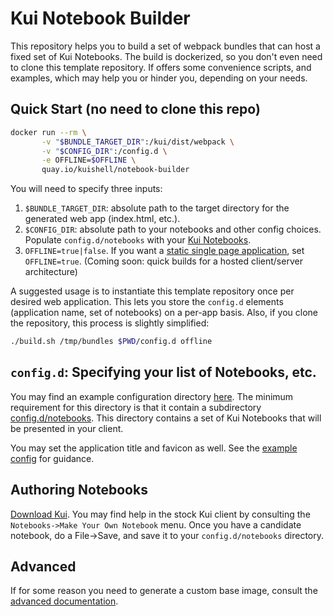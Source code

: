 # Kui Notebook Builder

This repository helps you to build a set of webpack bundles that can
host a fixed set of Kui Notebooks. The build is dockerized, so you
don't even need to clone this template repository. If offers some
convenience scripts, and examples, which may help you or hinder you,
depending on your needs.

## Quick Start (no need to clone this repo)

```sh
docker run --rm \
       -v "$BUNDLE_TARGET_DIR":/kui/dist/webpack \
       -v "$CONFIG_DIR":/config.d \
       -e OFFLINE=$OFFLINE \
       quay.io/kuishell/notebook-builder
```

You will need to specify three inputs:

1. `$BUNDLE_TARGET_DIR`: absolute path to the target directory for the
   generated web app (index.html, etc.).
2. `$CONFIG_DIR`: absolute path to your notebooks and other config
   choices. Populate `config.d/notebooks` with your [Kui
   Notebooks](#authoring-notebooks).
3. `OFFLINE=true|false`. If you want a [static single page
   application](https://en.wikipedia.org/wiki/Single-page_application),
   set `OFFLINE=true`. (Coming soon: quick builds for a hosted
   client/server architecture) 

A suggested usage is to instantiate this template repository once per
desired web application. This lets you store the `config.d` elements
(application name, set of notebooks) on a per-app basis. Also, if you
clone the repository, this process is slightly simplified:

```sh
./build.sh /tmp/bundles $PWD/config.d offline
```

## `config.d`: Specifying your list of Notebooks, etc.

You may find an example configuration directory [here](config.d). The
minimum requirement for this directory is that it contain a
subdirectory [config.d/notebooks](config.d/notebooks). This directory
contains a set of Kui Notebooks that will be presented in your client.

You may set the application title and favicon as well. See the
[example config](config.d) for guidance.

## Authoring Notebooks

[Download Kui](https://github.com/kubernetes-sigs/kui/releases). You
may find help in the stock Kui client by consulting the
`Notebooks->Make Your Own Notebook` menu. Once you have a candidate
notebook, do a File->Save, and save it to your `config.d/notebooks`
directory.

## Advanced

If for some reason you need to generate a custom base image, consult
the [advanced documentation](advanced/README.md).
